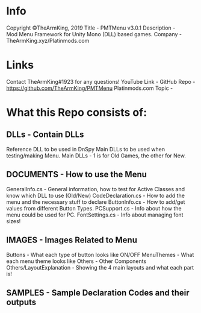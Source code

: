 # Info
Copyright ©TheArmKing, 2019
Title - PMTMenu v3.0.1
Description - Mod Menu Framework for Unity Mono (DLL) based games.
Company - TheArmKing.xyz/Platinmods.com

# Links
Contact TheArmKing#1923 for any questions!
YouTube Link - 
GitHub Repo - https://github.com/TheArmKing/PMTMenu
Platinmods.com Topic - 

# What this Repo consists of:
## DLLs - Contain DLLs
Reference DLL to be used in DnSpy
Main DLLs to be used when testing/making Menu.
Main DLLs - 1 is for Old Games, the other for New.

## DOCUMENTS - How to use the Menu
GeneralInfo.cs - General information, how to test for Active Classes and know which DLL to use (Old/New)
CodeDeclaration.cs - How to add the menu and the necessary stuff to declare
ButtonInfo.cs - How to add/get values from different Button Types.
PCSupport.cs - Info about how the menu could be used for PC.
FontSettings.cs - Info about managing font sizes!

## IMAGES - Images Related to Menu
Buttons - What each type of button looks like ON/OFF
MenuThemes - What each menu theme looks like
Others - Other Components
Others/LayoutExplanation - Showing the 4 main layouts and what each part is!

## SAMPLES - Sample Declaration Codes and their outputs
